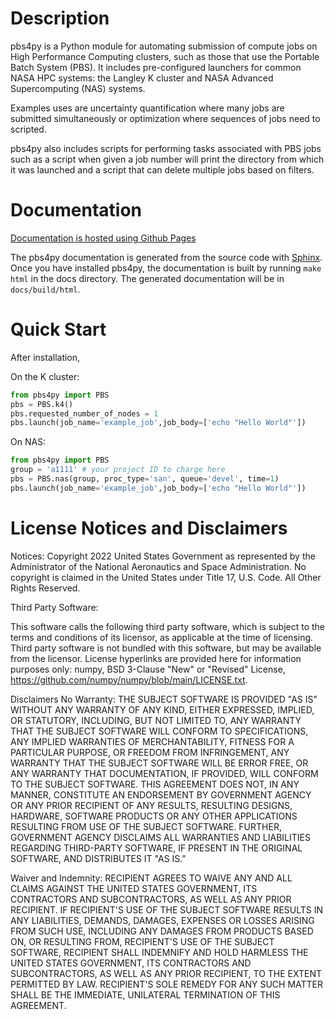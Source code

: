 # Description

pbs4py is a Python module for automating submission of compute jobs on High Performance
Computing clusters, such as those that use the Portable Batch System (PBS).
It includes pre-configured launchers for common NASA HPC systems: the Langley K cluster
and NASA Advanced Supercomputing (NAS) systems.

Examples uses are uncertainty quantification where many jobs are submitted
simultaneously or optimization where sequences of jobs need to scripted.

pbs4py also includes scripts for performing tasks associated with PBS jobs
such as a script when given a job number will print the directory from which it was launched
and a script that can delete multiple jobs based on filters.


# Documentation
[Documentation is hosted using Github Pages](https://nasa.github.io/pbs4py/)

The pbs4py documentation is generated from the source code with [Sphinx](https://www.sphinx-doc.org/en/master/).
Once you have installed pbs4py, the documentation is built by running `make html` in the docs directory.
The generated documentation will be in `docs/build/html`.


# Quick Start

After installation,

On the K cluster:
```python
from pbs4py import PBS
pbs = PBS.k4()
pbs.requested_number_of_nodes = 1
pbs.launch(job_name='example_job',job_body=['echo "Hello World"'])
```

On NAS:
```python
from pbs4py import PBS
group = 'a1111' # your project ID to charge here
pbs = PBS.nas(group, proc_type='san', queue='devel', time=1)
pbs.launch(job_name='example_job',job_body=['echo "Hello World"'])
```

# License Notices and Disclaimers
Notices:
Copyright 2022 United States Government as represented by the Administrator of
the National Aeronautics and Space Administration. No copyright is claimed in
the United States under Title 17, U.S. Code. All Other Rights Reserved.

Third Party Software:

This software calls the following third party software, which is subject to the
terms and conditions of its licensor, as applicable at the time of licensing.
Third party software is not bundled with this software, but may be available
from the licensor. License hyperlinks are provided here for information purposes
only: numpy, BSD 3-Clause "New" or "Revised" License,
https://github.com/numpy/numpy/blob/main/LICENSE.txt.

Disclaimers
No Warranty: THE SUBJECT SOFTWARE IS PROVIDED "AS IS" WITHOUT ANY WARRANTY OF
ANY KIND, EITHER EXPRESSED, IMPLIED, OR STATUTORY, INCLUDING, BUT NOT LIMITED
TO, ANY WARRANTY THAT THE SUBJECT SOFTWARE WILL CONFORM TO SPECIFICATIONS, ANY
IMPLIED WARRANTIES OF MERCHANTABILITY, FITNESS FOR A PARTICULAR PURPOSE, OR
FREEDOM FROM INFRINGEMENT, ANY WARRANTY THAT THE SUBJECT SOFTWARE WILL BE ERROR
FREE, OR ANY WARRANTY THAT DOCUMENTATION, IF PROVIDED, WILL CONFORM TO THE
SUBJECT SOFTWARE. THIS AGREEMENT DOES NOT, IN ANY MANNER, CONSTITUTE AN
ENDORSEMENT BY GOVERNMENT AGENCY OR ANY PRIOR RECIPIENT OF ANY RESULTS,
RESULTING DESIGNS, HARDWARE, SOFTWARE PRODUCTS OR ANY OTHER APPLICATIONS
RESULTING FROM USE OF THE SUBJECT SOFTWARE.  FURTHER, GOVERNMENT AGENCY
DISCLAIMS ALL WARRANTIES AND LIABILITIES REGARDING THIRD-PARTY SOFTWARE, IF
PRESENT IN THE ORIGINAL SOFTWARE, AND DISTRIBUTES IT "AS IS."

Waiver and Indemnity:  RECIPIENT AGREES TO WAIVE ANY AND ALL CLAIMS AGAINST THE
UNITED STATES GOVERNMENT, ITS CONTRACTORS AND SUBCONTRACTORS, AS WELL AS ANY
PRIOR RECIPIENT.  IF RECIPIENT'S USE OF THE SUBJECT SOFTWARE RESULTS IN ANY
LIABILITIES, DEMANDS, DAMAGES, EXPENSES OR LOSSES ARISING FROM SUCH USE,
INCLUDING ANY DAMAGES FROM PRODUCTS BASED ON, OR RESULTING FROM, RECIPIENT'S USE
OF THE SUBJECT SOFTWARE, RECIPIENT SHALL INDEMNIFY AND HOLD HARMLESS THE UNITED
STATES GOVERNMENT, ITS CONTRACTORS AND SUBCONTRACTORS, AS WELL AS ANY PRIOR
RECIPIENT, TO THE EXTENT PERMITTED BY LAW.  RECIPIENT'S SOLE REMEDY FOR ANY SUCH
MATTER SHALL BE THE IMMEDIATE, UNILATERAL TERMINATION OF THIS AGREEMENT.
